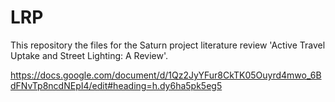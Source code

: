# LRP

This repository the files for the Saturn project literature review 'Active Travel Uptake and Street Lighting: A Review'.

https://docs.google.com/document/d/1Qz2JyYFur8CkTK05Ouyrd4mwo_6BdFNvTp8ncdNEpI4/edit#heading=h.dy6ha5pk5eg5
